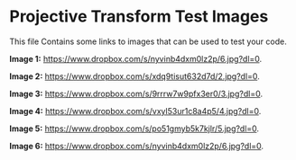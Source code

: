 Projective Transform Test Images
===================
This file Contains some links to images that can be used to test your code.

__Image 1:__ https://www.dropbox.com/s/nyvinb4dxm0lz2p/6.jpg?dl=0.

__Image 2:__ https://www.dropbox.com/s/xdq9tisut632d7d/2.jpg?dl=0.

__Image 3:__ https://www.dropbox.com/s/9rrrw7w9pfx3er0/3.jpg?dl=0.

__Image 4:__ https://www.dropbox.com/s/vxyl53ur1c8a4p5/4.jpg?dl=0.

__Image 5:__ https://www.dropbox.com/s/po51gmyb5k7kjlr/5.jpg?dl=0.

__Image 6:__ https://www.dropbox.com/s/nyvinb4dxm0lz2p/6.jpg?dl=0.

